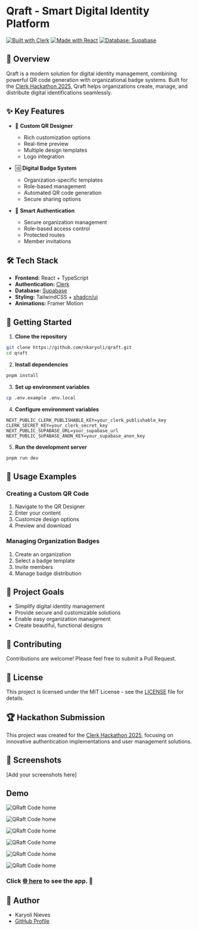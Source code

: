 # Qraft - Smart Digital Identity Platform

[![Built with Clerk](https://img.shields.io/badge/Built%20with-Clerk-blue)](https://clerk.com/)
[![Made with React](https://img.shields.io/badge/Made%20with-React-61dafb.svg)](https://reactjs.org/)
[![Database: Supabase](https://img.shields.io/badge/Database-Supabase-green)](https://supabase.com/)

## 🌟 Overview

Qraft is a modern solution for digital identity management, combining powerful QR code generation with organizational badge systems. Built for the [Clerk Hackathon 2025](https://github.com/midudev/hackaton-clerk-2025), Qraft helps organizations create, manage, and distribute digital identifications seamlessly.

## ✨ Key Features

- 🎨 **Custom QR Designer**
  - Rich customization options
  - Real-time preview
  - Multiple design templates
  - Logo integration

- 🆔 **Digital Badge System**
  - Organization-specific templates
  - Role-based management
  - Automated QR code generation
  - Secure sharing options

- 🔐 **Smart Authentication**
  - Secure organization management
  - Role-based access control
  - Protected routes
  - Member invitations

## 🛠️ Tech Stack

- **Frontend:** React + TypeScript
- **Authentication:** [Clerk](https://clerk.com/)
- **Database:** [Supabase](https://supabase.com/)
- **Styling:** TailwindCSS + [shadcn/ui](https://ui.shadcn.com/)
- **Animations:** Framer Motion

## 🚀 Getting Started

1. **Clone the repository**
```bash
git clone https://github.com/nkaryoli/qraft.git
cd qraft
```

2. **Install dependencies**
```bash
pnpm install
```

3. **Set up environment variables**
```bash
cp .env.example .env.local
```

4. **Configure environment variables**
```env
NEXT_PUBLIC_CLERK_PUBLISHABLE_KEY=your_clerk_publishable_key
CLERK_SECRET_KEY=your_clerk_secret_key
NEXT_PUBLIC_SUPABASE_URL=your_supabase_url
NEXT_PUBLIC_SUPABASE_ANON_KEY=your_supabase_anon_key
```

5. **Run the development server**
```bash
pnpm run dev
```

## 📱 Usage Examples

### Creating a Custom QR Code
1. Navigate to the QR Designer
2. Enter your content
3. Customize design options
4. Preview and download

### Managing Organization Badges
1. Create an organization
2. Select a badge template
3. Invite members
4. Manage badge distribution

## 🎯 Project Goals

- Simplify digital identity management
- Provide secure and customizable solutions
- Enable easy organization management
- Create beautiful, functional designs

## 🤝 Contributing

Contributions are welcome! Please feel free to submit a Pull Request.

## 📄 License

This project is licensed under the MIT License - see the [LICENSE](LICENSE) file for details.

## 🏆 Hackathon Submission

This project was created for the [Clerk Hackathon 2025](https://github.com/midudev/hackaton-clerk-2025), focusing on innovative authentication implementations and user management solutions.

## 📸 Screenshots

[Add your screenshots here]

## Demo

![QRaft Code home](https://raw.githubusercontent.com/nkaryoli/qraft/main/public/qraft-home.png)

![QRaft Code home](https://raw.githubusercontent.com/nkaryoli/qraft/main/public/qraft-signin.png)

![QRaft Code home](https://raw.githubusercontent.com/nkaryoli/qraft/main/public/qraft-qr-demo.png)

![QRaft Code home](https://raw.githubusercontent.com/nkaryoli/qraft/main/public/qraft-badge-demo.png)

![QRaft Code home](https://raw.githubusercontent.com/nkaryoli/qraft/main/public/qraft-qr-saved.png)

![QRaft Code home](https://raw.githubusercontent.com/nkaryoli/qraft/main/public/qraft-dashboard.png)

### Click [ 🌐 here](https://qraft-two.vercel.app/) to see the app. 🚀

## 👥 Author

- Karyoli Nieves
- [GitHub Profile](https://github.com/nkaryoli)
